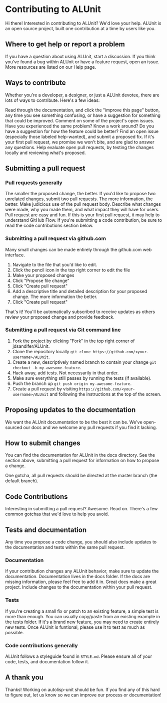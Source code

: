 # Contributing to ALUnit

Hi there! Interested in contributing to ALUnit? We'd love your help. ALUnit is an open source project, built one contribution at a time by users like you.

## Where to get help or report a problem

If you have a question about using ALUnit, start a discussion.
If you think you've found a bug within ALUnit or have a feature request, open an issue.
More resources are listed on our Help page.

## Ways to contribute

Whether you're a developer, a designer, or just a ALUnit devotee, there are lots of ways to contribute. Here's a few ideas:

Read through the documentation, and click the "improve this page" button, any time you see something confusing, or have a suggestion for something that could be improved.
Comment on some of the project's open issues. Have you experienced the same problem? Know a work around? Do you have a suggestion for how the feature could be better?
Find an open issue (especially those labeled help-wanted), and submit a proposed fix. If it's your first pull request, we promise we won't bite, and are glad to answer any questions.
Help evaluate open pull requests, by testing the changes locally and reviewing what's proposed.

## Submitting a pull request

### Pull requests generally

The smaller the proposed change, the better. If you'd like to propose two unrelated changes, submit two pull requests.
The more information, the better. Make judicious use of the pull request body. Describe what changes were made, why you made them, and what impact they will have for users.
Pull request are easy and fun. If this is your first pull request, it may help to understand GitHub Flow.
If you're submitting a code contribution, be sure to read the code contributions section below.

### Submitting a pull request via github.com

Many small changes can be made entirely through the github.com web interface.

1. Navigate to the file that you'd like to edit.
2. Click the pencil icon in the top right corner to edit the file
3. Make your proposed changes
4. Click "Propose file change"
5. Click "Create pull request"
6. Add a descriptive title and detailed description for your proposed change. The more information the better.
7. Click "Create pull request"

That's it! You'll be automatically subscribed to receive updates as others review your proposed change and provide feedback.

### Submitting a pull request via Git command line

1. Fork the project by clicking "Fork" in the top right corner of jdsandifer/ALUnit.
2. Clone the repository locally `git clone https://github.com/<your-username>/ALUnit`.
3. Create a new, descriptively named branch to contain your change `git checkout -b my-awesome-feature`.
4. Hack away, add tests. Not necessarily in that order.
5. Make sure everything still passes by running the tests (if available).
6. Push the branch up `git push origin my-awesome-feature`.
7. Create a pull request by visiting `https://github.com/<your-username>/ALUnit` and following the instructions at the top of the screen.

## Proposing updates to the documentation

We want the ALUnit documentation to be the best it can be. We've open-sourced our docs and we welcome any pull requests if you find it lacking.

## How to submit changes

You can find the documentation for ALUnit in the docs directory. See the section above, submitting a pull request for information on how to propose a change.

One gotcha, all pull requests should be directed at the master branch (the default branch).

## Code Contributions

Interesting in submitting a pull request? Awesome. Read on. There's a few common gotchas that we'd love to help you avoid.

## Tests and documentation

Any time you propose a code change, you should also include updates to the documentation and tests within the same pull request.

### Documentation

If your contribution changes any ALUnit behavior, make sure to update the documentation. Documentation lives in the docs folder. If the docs are missing information, please feel free to add it in. Great docs make a great project. Include changes to the documentation within your pull request.

### Tests

If you're creating a small fix or patch to an existing feature, a simple test is more than enough. You can usually copy/paste from an existing example in the tests folder.
If it's a brand new feature, you may need to create entirely new tests.
Once ALUnit is funtional, please use it to test as much as possible.

### Code contributions generally

ALUnit follows a styleguide found in `STYLE.md`. Please ensure all of your code, tests, and documentation follow it.

## A thank you

Thanks! Working on autolisp-unit should be fun. If you find any of this hard to figure out, let us know so we can improve our process or documentation!
